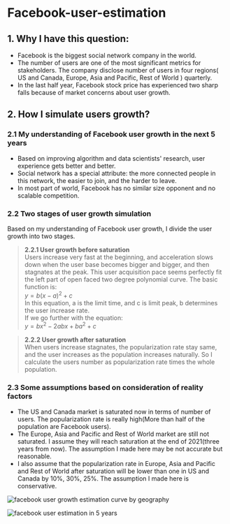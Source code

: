 # Facebook-user-estimation

## 1. Why I have this question:
- Facebook is the biggest social network company in the world.
- The number of users are one of the most significant metrics for stakeholders. The company disclose number of users in four regions( US and Canada, Europe, Asia and Pacific, Rest of World ) quarterly.
- In the last half year, Facebook stock price has experienced two sharp falls because of market concerns about user growth.

## 2. How I simulate users growth?
### 2.1 My understanding of Facebook user growth in the next 5 years
- Based on improving algorithm and data scientists' research, user experience gets better and better.
- Social network has a special attribute: the more connected people in this network, the easier to join, and the harder to leave.
- In most part of world, Facebook has no similar size opponent and no scalable competition.

### 2.2 Two stages of user growth simulation
Based on my understanding of Facebook user growth, I divide the user growth into two stages.
> **2.2.1 User growth before saturation**<br>
Users increase very fast at the beginning, and acceleration slows down when the user base becomes bigger and bigger, and then stagnates at the peak. This user acquisition pace seems perfectly fit the left part of open faced two degree polynomial curve. The basic function is: <br>
$y=b\left(x-a\right)^2+c$ <br>
In this equation, a is the limit time, and c is limit peak, b determines the user increase rate.<br>
If we go further with the equation: <br>
$y=bx^2-2abx+ba^2+c$

> **2.2.2 User growth after saturation**<br>
When users increase stagnates, the popularization rate stay same, and the user increases as the population increases naturally. So I calculate the users number as popularization rate times the whole population.

### 2.3 Some assumptions based on consideration of reality factors
- The US and Canada market is saturated now in terms of number of users. The popularization rate is really high(More than half of the population are Facebook users).
- The Europe, Asia and Pacific and Rest of World market are still not saturated. I assume they will reach saturation at the end of 2021(three years from now). The assumption I made here may be not accurate but reasonable.
- I also assume that the popularization rate in Europe, Asia and Pacific and Rest of World after saturation will be lower than one in US and Canada by 10%, 30%, 25%. The assumption I made here is conservative.

![facebook user growth estimation curve by geography](https://user-images.githubusercontent.com/31684373/44296185-1065a800-a26e-11e8-8467-b8d3fa1c0e8a.png)

![facebook user estimation in 5 years](https://user-images.githubusercontent.com/31684373/44296195-4145dd00-a26e-11e8-8465-11ad740966c9.png)


